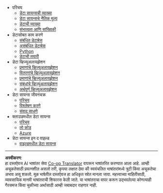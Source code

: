 <!--
CO_OP_TRANSLATOR_METADATA:
{
  "original_hash": "3767555b3cc28a2865c79202f4374204",
  "translation_date": "2025-08-27T17:00:59+00:00",
  "source_file": "docs/_sidebar.md",
  "language_code": "mr"
}
-->
- परिचय
  - [डेटा सायन्सची व्याख्या](../1-Introduction/01-defining-data-science/README.md)
  - [डेटा सायन्सचे नैतिक मूल्य](../1-Introduction/02-ethics/README.md)
  - [डेटाची व्याख्या](../1-Introduction/03-defining-data/README.md)
  - [संभाव्यता आणि सांख्यिकी](../1-Introduction/04-stats-and-probability/README.md)
- डेटासोबत काम करणे
  - [संबंधित डेटाबेस](../2-Working-With-Data/05-relational-databases/README.md)
  - [असंबंधित डेटाबेस](../2-Working-With-Data/06-non-relational/README.md)
  - [Python](../2-Working-With-Data/07-python/README.md)
  - [डेटाची तयारी](../2-Working-With-Data/08-data-preparation/README.md)
- डेटा व्हिज्युअलायझेशन
  - [प्रमाणांचे व्हिज्युअलायझेशन](../3-Data-Visualization/09-visualization-quantities/README.md)
  - [वितरणांचे व्हिज्युअलायझेशन](../3-Data-Visualization/10-visualization-distributions/README.md)
  - [प्रमाणांचे व्हिज्युअलायझेशन](../3-Data-Visualization/11-visualization-proportions/README.md)
  - [संबंधांचे व्हिज्युअलायझेशन](../3-Data-Visualization/12-visualization-relationships/README.md)
  - [अर्थपूर्ण व्हिज्युअलायझेशन](../3-Data-Visualization/13-meaningful-visualizations/README.md)
- डेटा सायन्स जीवनचक्र
  - [परिचय](../4-Data-Science-Lifecycle/14-Introduction/README.md)
  - [विश्लेषण करणे](../4-Data-Science-Lifecycle/15-analyzing/README.md)
  - [संवाद साधणे](../4-Data-Science-Lifecycle/16-communication/README.md)
- क्लाउडमधील डेटा सायन्स
  - [परिचय](../5-Data-Science-In-Cloud/17-Introduction/README.md)
  - [लो कोड](../5-Data-Science-In-Cloud/18-Low-Code/README.md)
  - [Azure](../5-Data-Science-In-Cloud/19-Azure/README.md)
- डेटा सायन्स इन द वाइल्ड
  - [वाइल्डमधील डेटा सायन्स](../6-Data-Science-In-Wild/README.md)

---

**अस्वीकरण**:  
हा दस्तऐवज AI भाषांतर सेवा [Co-op Translator](https://github.com/Azure/co-op-translator) वापरून भाषांतरित करण्यात आला आहे. आम्ही अचूकतेसाठी प्रयत्नशील असलो तरी, कृपया लक्षात ठेवा की स्वयंचलित भाषांतरांमध्ये त्रुटी किंवा अचूकतेचा अभाव असू शकतो. मूळ भाषेतील दस्तऐवज हा अधिकृत स्रोत मानला जावा. महत्त्वाच्या माहितीसाठी, व्यावसायिक मानवी भाषांतराची शिफारस केली जाते. या भाषांतराचा वापर करून उद्भवलेल्या कोणत्याही गैरसमज किंवा चुकीच्या अर्थासाठी आम्ही जबाबदार राहणार नाही.